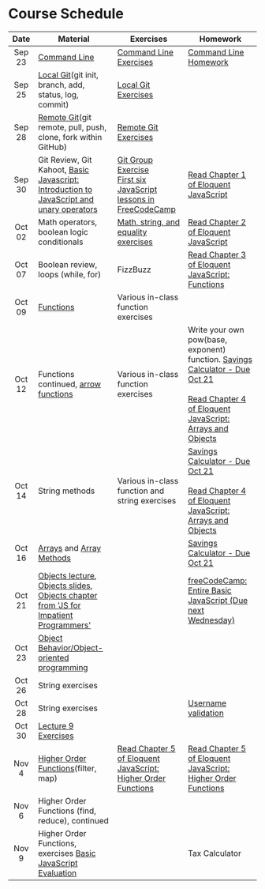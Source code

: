 # Course Schedule

|  Date  | Material                                                                                                                                                                                                                                                                                 | Exercises                                                                                                                                                                                                   | Homework                                                                                                                                                                                                                                      |
| :----: | ---------------------------------------------------------------------------------------------------------------------------------------------------------------------------------------------------------------------------------------------------------------------------------------- | ----------------------------------------------------------------------------------------------------------------------------------------------------------------------------------------------------------- | --------------------------------------------------------------------------------------------------------------------------------------------------------------------------------------------------------------------------------------------- |
| Sep 23 | [Command Line](./lectures/02-command-line)                                                                                                                                                                                                                                               | [Command Line Exercises](./lectures/02-command-line/exercises.md)                                                                                                                                           | [Command Line Homework](./lectures/02-command-line/homework.md)                                                                                                                                                                               |
| Sep 25 | [Local Git](https://github.com/uark-backend-class/course-materials/tree/master/lectures/03-source-control)(git init, branch, add, status, log, commit)                                                                                                                                   | [Local Git Exercises](https://github.com/uark-backend-class/course-materials/blob/master/lectures/03-source-control/exercises-local.md)                                                                     |                                                                                                                                                                                                                                               |
| Sep 28 | [Remote Git](https://github.com/uark-backend-class/course-materials/tree/master/lectures/03-source-control)(git remote, pull, push, clone, fork within GitHub)                                                                                                                           | [Remote Git Exercises](https://github.com/uark-backend-class/course-materials/blob/master/lectures/03-source-control/exercises-remote.md)                                                                   |                                                                                                                                                                                                                                               |
| Sep 30 | Git Review, Git Kahoot, [Basic Javascript: Introduction to JavaScript and unary operators](https://github.com/uark-backend-class/course-materials/tree/master/lectures/04-javascript-basics#lecture-1-intro-to-javascript-and-unary-operators)                                           | [Git Group Exercise](https://classroom.github.com/g/G0-3w-Ay)<br/>[First six JavaScript lessons in FreeCodeCamp](https://learn.freecodecamp.org/javascript-algorithms-and-data-structures/basic-javascript) | [Read Chapter 1 of Eloquent JavaScript](https://eloquentjavascript.net/01_values.html)                                                                                                                                                        |
| Oct 02 | Math operators, boolean logic conditionals                                                                                                                                                                                                                                               | [Math, string, and equality exercises](https://github.com/uark-backend-class/course-materials/blob/master/lectures/04-javascript-basics/lecture02-exercises.md)                                             | [Read Chapter 2 of Eloquent JavaScript](http://eloquentjavascript.net/02_program_structure.html)                                                                                                                                              |
| Oct 07 | Boolean review, loops (while, for)                                                                                                                                                                                                                                                       | FizzBuzz                                                                                                                                                                                                    | [Read Chapter 3 of Eloquent JavaScript: Functions](https://eloquentjavascript.net/03_functions.html)                                                                                                                                          |
| Oct 09 | [Functions](lectures/04-javascript-basics#lecture-4-functions)                                                                                                                                                                                                                           | Various in-class function exercises                                                                                                                                                                         |                                                                                                                                                                                                                                               |
| Oct 12 | Functions continued, [arrow functions](https://wesbos.com/arrow-functions/)                                                                                                                                                                                                              | Various in-class function exercises                                                                                                                                                                         | Write your own pow(base, exponent) function. [Savings Calculator - Due Oct 21](https://classroom.github.com/a/atHBYnUw) <br /><br /> [Read Chapter 4 of Eloquent JavaScript: Arrays and Objects](https://eloquentjavascript.net/04_data.html) |
| Oct 14 | String methods                                                                                                                                                                                                                                                                           | Various in-class function and string exercises                                                                                                                                                              | [Savings Calculator - Due Oct 21](https://classroom.github.com/a/atHBYnUw) <br /><br /> [Read Chapter 4 of Eloquent JavaScript: Arrays and Objects](https://eloquentjavascript.net/04_data.html)                                              |
| Oct 16 | [Arrays](lectures/04-javascript-basics#lecture-3-conditionals-loops-arrays-objects) and [Array Methods](https://slides.com/aaronrobinson-1/javascript-array-methods)                                                                                                                     |                                                                                                                                                                                                             | [Savings Calculator - Due Oct 21](https://classroom.github.com/a/atHBYnUw)                                                                                                                                                                    |
| Oct 21 | [Objects lecture](lectures/04-javascript-basics#lecture-3-conditionals-loops-arrays-objects), [Objects slides](https://slides.com/aaronrobinson-1/javascript-objects), [Objects chapter from 'JS for Impatient Programmers'](http://exploringjs.com/impatient-js/ch_single-objects.html) |                                                                                                                                                                                                             | [freeCodeCamp: Entire Basic JavaScript (Due next Wednesday)](https://learn.freecodecamp.org/javascript-algorithms-and-data-structures/basic-javascript)                                                                                       |
| Oct 23 | [Object Behavior/Object-oriented programming](https://slides.com/aaronrobinson-1/javascript-objects)                                                                                                                                                                                     |                                                                                                                                                                                                             |                                                                                                                                                                                                                                               |
| Oct 26 | String exercises                                                                                                                                                                                                                                                                         |                                                                                                                                                                                                             |                                                                                                                                                                                                                                               |
| Oct 28 | String exercises                                                                                                                                                                                                                                                                         |                                                                                                                                                                                                             | [Username validation](https://classroom.github.com/a/u8vVSLhm)                                                                                                                                                                                |
| Oct 30 | [Lecture 9 Exercises](lectures/04-javascript-basics/lecture09-exercises.md)                                                                                                                                                                                                              |                                                                                                                                                                                                             |                                                                                                                                                                                                                                               |
| Nov 4  | [Higher Order Functions](lectures/10-higher-order-functions)(filter, map)                                                                                                                                                                                                                | [Read Chapter 5 of Eloquent JavaScript: Higher Order Functions](https://eloquentjavascript.net/05_higher_order.html)                                                                                        | [Read Chapter 5 of Eloquent JavaScript: Higher Order Functions](https://eloquentjavascript.net/05_higher_order.html)                                                                                                                          |
| Nov 6  | Higher Order Functions (find, reduce), continued                                                                                                                                                                                                                                         |                                                                                                                                                                                                             |                                                                                                                                                                                                                                               |
| Nov 9  | Higher Order Functions, exercises [Basic JavaScript Evaluation](https://classroom.github.com/a/jQb6hScD)                                                                                                                                                                                 |                                                                                                                                                                                                             | Tax Calculator                                                                                                                                                                                                                                              |
<!--
| May 4  | [Impatient JS: CommonJS Modules](http://exploringjs.com/impatient-js/ch_modules.html#module-systems-created-prior-to-es6)<br />[Basic JavaScript Evaluation](https://classroom.github.com/a/jQb6hScD)                                                                                    |                                                                                                                                                                                                             |                                                                                                                                                                                                                                               |
| May 6  | Modules continued, <br/> [Node.js Assert](https://www.w3schools.com/nodejs/ref_assert.asp)<br />[Mocha](https://mochajs.org/)                                                                                                                                                            |                                                                                                                                                                                                             |                                                                                                                                                                                                                                               |
| May 8  | Testing continued, <br/>Review of Basic JS Evaluation                                                                                                                                                                                                                                    |                                                                                                                                                                                                             | [Temperature conversion module](https://classroom.github.com/a/BNcJkRjq) (Due May 13)                                                                                                                                                         |
| May 13 | [Error Handling Lecture](lectures/11-error-handling)<br /> [Impatient Programmer: Exception Handling](http://exploringjs.com/impatient-js/ch_exception-handling.html)                                                                                                                    | [Error Handling Exercise 1 Only](lectures/11-error-handling/exercises.md)                                                                                                                                   |                                                                                                                                                                                                                                               |
| May 15 | [Intro to Node: Lecture 1 (NPM)](lectures/06-intro-to-node)                                                                                                                                                                                                                              | [Lecture 1 Exercise 1 Only](lectures/06-intro-to-node/lecture01-exercises.md)                                                                                                                               |                                                                                                                                                                                                                                               |
| May 17 | [Review of Intro to Node: Lecture 1 (NPM)](lectures/06-intro-to-node)<br/>[Intro to Node: Lecture 2 (File Handling, Events)](lectures/06-intro-to-node)                                                                                                                                  | [Lecture 2 Exercise 2 Only](lectures/06-intro-to-node/lecture02-exercises.md)                                                                                                                               |                                                                                                                                                                                                                                               | -->
